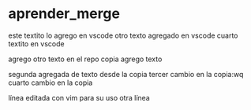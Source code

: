 # aprender_merge

este textito lo agrego en vscode
otro texto agregado en vscode
cuarto textito en vscode

agrego otro texto en el repo copia
agrego texto

segunda agregada de texto desde la copia
tercer cambio en la copia:wq
cuarto cambio en la copia

línea editada con vim para su uso
otra línea
